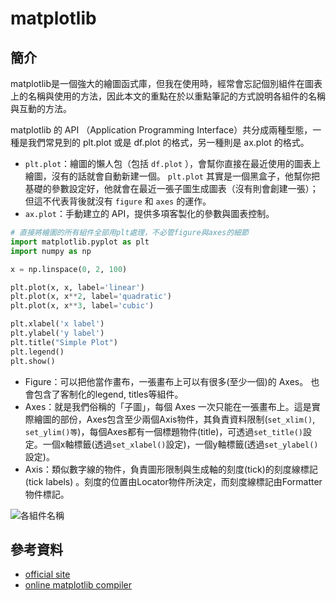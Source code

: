 # matplotlib

## 簡介

matplotlib是一個強大的繪圖函式庫，但我在使用時，經常會忘記個別組件在圖表上的名稱與使用的方法，因此本文的重點在於以重點筆記的方式說明各組件的名稱與互動的方法。

matplotlib 的 API （Application Programming Interface）共分成兩種型態，一種是我們常見到的 plt.plot 或是 df.plot 的格式，另一種則是 ax.plot 的格式。

* `plt.plot`：繪圖的懶人包（包括 `df.plot` ），會幫你直接在最近使用的圖表上繪圖，沒有的話就會自動新建一個。 `plt.plot` 其實是一個黑盒子，他幫你把基礎的參數設定好，他就會在最近一張子圖生成圖表（沒有則會創建一張）；但這不代表背後就沒有 `figure` 和 `axes` 的運作。
* `ax.plot`：手動建立的 API，提供多項客製化的參數與圖表控制。

```python
# 直接將繪圖的所有組件全部用plt處理，不必管figure與axes的細節
import matplotlib.pyplot as plt
import numpy as np

x = np.linspace(0, 2, 100)

plt.plot(x, x, label='linear')
plt.plot(x, x**2, label='quadratic')
plt.plot(x, x**3, label='cubic')

plt.xlabel('x label')
plt.ylabel('y label')
plt.title("Simple Plot")
plt.legend()
plt.show()
```

* Figure：可以把他當作畫布，一張畫布上可以有很多(至少一個)的 Axes。 也會包含了客制化的legend, titles等組件。
* Axes：就是我們俗稱的「子圖」，每個 Axes 一次只能在一張畫布上。這是實際繪圖的部份，Axes包含至少兩個Axis物件，其負責資料限制(`set_xlim()`, `set_ylim()等`)，每個Axes都有一個標題物件(title)，可透過`set_title()`設定。一個x軸標籤(透過`set_xlabel()`設定)，一個y軸標籤(透過`set_ylabel()`設定)。
* Axis：類似數字線的物件，負責圖形限制與生成軸的刻度(tick)的刻度線標記(tick labels) 。刻度的位置由Locator物件所決定，而刻度線標記由Formatter物件標記。

![各組件名稱](../.gitbook/assets/matplotlib\_widget-min.png)

## 參考資料

* [official site](https://matplotlib.org/)
* [online matplotlib compiler](https://www.tutorialspoint.com/execute\_matplotlib\_online.php)
